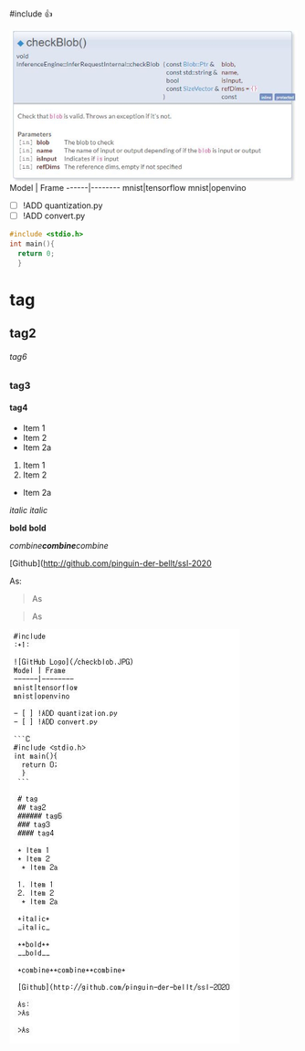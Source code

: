 #include
:+1:

![GitHub Logo](/checkblob.JPG)
Model | Frame
------|--------
mnist|tensorflow
mnist|openvino

- [ ] !ADD quantization.py
- [ ] !ADD convert.py

```C
#include <stdio.h>
int main(){
  return 0;
  }
 ```
 
 # tag
 ## tag2
 ###### tag6
 ### tag3
 #### tag4
 
 * Item 1
 * Item 2
  * Item 2a
 
 1. Item 1
 2. Item 2
  * Item 2a
  
 *italic*
 _italic_
 
 **bold**
 __bold__
 
 *combine**combine**combine*
 
 [Github](http://github.com/pinguin-der-bellt/ssl-2020
 
 As:
 >As
 
 >As
 
 ![GitHub Logo](/raw.JPG)
 
